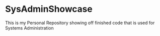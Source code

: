 # SysAdminShowcase
This is my Personal Repository showing off finished code that is used for Systems Administration
